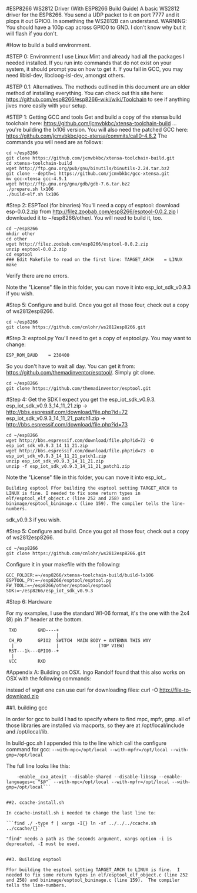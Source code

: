 #ESP8266 WS2812 Driver (With ESP8266 Build Guide)
A basic WS2812 driver for the ESP8266.  You send a UDP packet to it on port 7777 and it plops it out GPIO0.
In something the WS2812B can understand.  WARNING: You should have a 100p cap across GPIO0 to GND.  I don't know why but it will flash if you don't.


#How to build a build environment.

#STEP 0: Environment
  I use Linux Mint and already had all the packages I needed installed.
  If you  run into commands that do not exist on your system, it should prompt
  you on how to get it.  If you fail in GCC, you may need libisl-dev,
  libcloog-isl-dev, amongst others.

#STEP 0.1: Alternatives.
The methods outlined in this document are an older method of installing everything.  You can check out
this site here: https://github.com/esp8266/esp8266-wiki/wiki/Toolchain to see if anything jives more
easily with your setup.

#STEP 1: Getting GCC and tools
  Get and build a copy of the xtensa build toolchain here:
  https://github.com/jcmvbkbc/xtensa-toolchain-build
   ... you're building the lx106 version.  You will also need the patched GCC here: https://github.com/jcmvbkbc/gcc-xtensa/commits/call0-4.8.2
  The commands you will need are as follows:
```
cd ~/esp8266
git clone https://github.com/jcmvbkbc/xtensa-toolchain-build.git
cd xtensa-toolchain-build
wget http://ftp.gnu.org/pub/gnu/binutils/binutils-2.24.tar.bz2
git clone --depth=1 https://github.com/jcmvbkbc/gcc-xtensa.git
mv gcc-xtensa gcc-4.9.1
wget http://ftp.gnu.org/gnu/gdb/gdb-7.6.tar.bz2
./prepare.sh lx106
./build-elf.sh lx106
```

#Step 2: ESPTool (for binaries)
You'll need a copy of esptool:
  download esp-0.0.2.zip from http://filez.zoobab.com/esp8266/esptool-0.0.2.zip
  I downloaded it to ~/esp8266/other/.
  You will need to build it, too.
```
cd ~/esp8266
mkdir other
cd other
wget http://filez.zoobab.com/esp8266/esptool-0.0.2.zip
unzip esptool-0.0.2.zip
cd esptool
### Edit Makefile to read on the first line: TARGET_ARCH	= LINUX
make
```
  Verify there are no errors.

Note the "License" file in this folder, you can move it into esp_iot_sdk_v0.9.3 if you wish.


#Step 5: Configure and build.
Once you got all those four, check out a copy of ws2812esp8266.
```
cd ~/esp8266
git clone https://github.com/cnlohr/ws2812esp8266.git
```


#Step 3: esptool.py
You'll need to get a copy of esptool.py.  You may want to change:
```
ESP_ROM_BAUD    = 230400
```
  So you don't have to wait all day.
  You can get it from: https://github.com/themadinventor/esptool/.  Simply git clone.
```
cd ~/esp8266
git clone https://github.com/themadinventor/esptool.git
```
#Step 4: Get the SDK
I expect you get the esp_iot_sdk_v0.9.3. 
  esp_iot_sdk_v0.9.3_14_11_21.zip -> http://bbs.espressif.com/download/file.php?id=72
  esp_iot_sdk_v0.9.3_14_11_21_patch1.zip -> http://bbs.espressif.com/download/file.php?id=73
```
cd ~/esp8266
wget http://bbs.espressif.com/download/file.php?id=72 -O esp_iot_sdk_v0.9.3_14_11_21.zip
wget http://bbs.espressif.com/download/file.php?id=73 -O esp_iot_sdk_v0.9.3_14_11_21_patch1.zip
unzip esp_iot_sdk_v0.9.3_14_11_21.zip 
unzip -f esp_iot_sdk_v0.9.3_14_11_21_patch1.zip 
```

Note the "License" file in this folder, you can move it into esp_iot_.

    Building esptool Ffor building the esptool setting TARGET_ARCH to LINUX is fine. I needed to fix some return types in elf/esptool_elf_object.c (line 252 and 258) and binimage/esptool_binimage.c (line 159). The compiler tells the line-numbers.
sdk_v0.9.3 if you wish.


#Step 5: Configure and build.
Once you got all those four, check out a copy of ws2812esp8266.
```
cd ~/esp8266
git clone https://github.com/cnlohr/ws2812esp8266.git
```

Configure it in your makefile with the following:
```
GCC_FOLDER:=~/esp8266/xtensa-toolchain-build/build-lx106
ESPTOOL_PY:=~/esp8266/esptool/esptool.py
FW_TOOL:=~/esp8266/other/esptool/esptool
SDK:=~/esp8266/esp_iot_sdk_v0.9.3
```
#Step 6: Hardware

For my examples, I use the standard WI-06 format, it's the one with the 2x4 (8) pin .1" header at the bottom. 

```
 TXD        GND----+
                   |
 CH_PD      GPIO2  SWITCH  MAIN BODY + ANTENNA THIS WAY
  |                |               (TOP VIEW)
 RST---1k---GPIO0--+
  |
 VCC        RXD
```

#Appendix A: Building on OSX.
Ingo Randolf found that this also works on OSX with the following commands:


instead of wget one can use curl for downloading files:
curl -O http://file-to-download.zip

##1. building gcc

In order for gcc to build I had to specify where to find mpc, mpfr, gmp. all of those libraries are installed via macports, so they are at /opt/local/include and /opt/local/lib.

In build-gcc.sh I appended this to the line which call the configure command for gcc: 
```--with-mpc=/opt/local --with-mpfr=/opt/local --with-gmp=/opt/local```

The full line looks like this:
```../../$GCC/configure --target=$TARGET --prefix=$PREFIX \
    -enable__cxa_atexit --disable-shared --disable-libssp --enable-languages=c "$@"  --with-mpc=/opt/local --with-mpfr=/opt/local --with-gmp=/opt/local```


##2. ccache-install.sh

In ccache-install.sh i needed to change the last line to:

```find ./ -type f | xargs -I{} ln -sf ../../../ccache.sh ../ccache/{}```

"find" needs a path as the seconds argument, xargs option -i is deprecated, -I must be used.


##3. Building esptool

Ffor building the esptool setting TARGET_ARCH to LINUX is fine.  I needed to fix some return types in elf/esptool_elf_object.c (line 252 and 258) and binimage/esptool_binimage.c (line 159).  The compiler tells the line-numbers.


